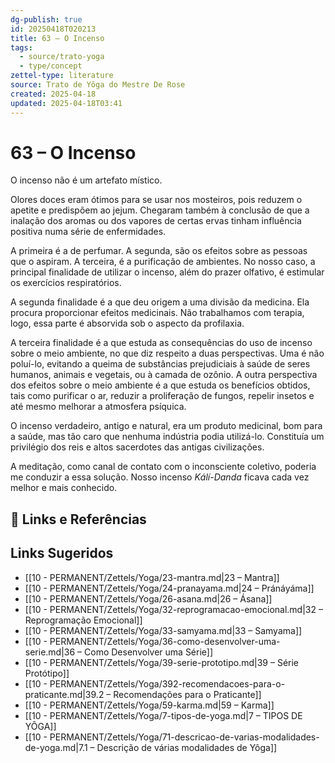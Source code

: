 ```yaml
---
dg-publish: true
id: 20250418T020213
title: 63 – O Incenso
tags:
  - source/trato-yoga
  - type/concept
zettel-type: literature
source: Trato de Yôga do Mestre De Rose
created: 2025-04-18
updated: 2025-04-18T03:41
---
```


# 63 – O Incenso

O incenso não é um artefato místico.

Olores doces eram ótimos para se usar nos mosteiros, pois reduzem o apetite e predispõem ao jejum. Chegaram também à conclusão de que a inalação dos aromas ou dos vapores de certas ervas tinham influência positiva numa série de enfermidades.

A primeira é a de perfumar. A segunda, são os efeitos sobre as pessoas que o aspiram. A terceira, é a purificação de ambientes. No nosso caso, a principal finalidade de utilizar o incenso, além do prazer olfativo, é estimular os exercícios respiratórios.

A segunda finalidade é a que deu origem a uma divisão da medicina. Ela procura proporcionar efeitos medicinais. Não trabalhamos com terapia, logo, essa parte é absorvida sob o aspecto da profilaxia.

A terceira finalidade é a que estuda as consequências do uso de incenso sobre o meio ambiente, no que diz respeito a duas perspectivas. Uma é não poluí-lo, evitando a queima de substâncias prejudiciais à saúde de seres humanos, animais e vegetais, ou à camada de ozônio. A outra perspectiva dos efeitos sobre o meio ambiente é a que estuda os benefícios obtidos, tais como purificar o ar, reduzir a proliferação de fungos, repelir insetos e até mesmo melhorar a atmosfera psíquica.

O incenso verdadeiro, antigo e natural, era um produto medicinal, bom para a saúde, mas tão caro que nenhuma indústria podia utilizá-lo. Constituía um privilégio dos reis e altos sacerdotes das antigas civilizações.

A meditação, como canal de contato com o inconsciente coletivo, poderia me conduzir a essa solução. Nosso incenso *Kálí-Danda* ficava cada vez melhor e mais conhecido.

## 🔗 Links e Referências

## Links Sugeridos

- [[10 - PERMANENT/Zettels/Yoga/23-mantra.md\|23 – Mantra]]
- [[10 - PERMANENT/Zettels/Yoga/24-pranayama.md\|24 – Pránáyáma]]
- [[10 - PERMANENT/Zettels/Yoga/26-asana.md\|26 – Ásana]]
- [[10 - PERMANENT/Zettels/Yoga/32-reprogramacao-emocional.md\|32 – Reprogramação Emocional]]
- [[10 - PERMANENT/Zettels/Yoga/33-samyama.md\|33 – Samyama]]
- [[10 - PERMANENT/Zettels/Yoga/36-como-desenvolver-uma-serie.md\|36 – Como Desenvolver uma Série]]
- [[10 - PERMANENT/Zettels/Yoga/39-serie-prototipo.md\|39 – Série Protótipo]]
- [[10 - PERMANENT/Zettels/Yoga/392-recomendacoes-para-o-praticante.md\|39.2 – Recomendações para o Praticante]]
- [[10 - PERMANENT/Zettels/Yoga/59-karma.md\|59 – Karma]]
- [[10 - PERMANENT/Zettels/Yoga/7-tipos-de-yoga.md\|7 – TIPOS DE YÔGA]]
- [[10 - PERMANENT/Zettels/Yoga/71-descricao-de-varias-modalidades-de-yoga.md\|7.1 – Descrição de várias modalidades de Yôga]]